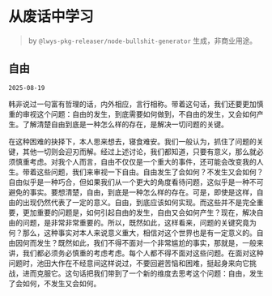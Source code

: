 # 从废话中学习

> by `@lwys-pkg-releaser/node-bullshit-generator` 生成，非商业用途。

## 自由

`2025-08-19`

韩非说过一句富有哲理的话，内外相应，言行相称。带着这句话，我们还要更加慎重的审视这个问题：自由的发生，到底需要如何做到，不自由的发生，又会如何产生。了解清楚自由到底是一种怎么样的存在，是解决一切问题的关键。

在这种困难的抉择下，本人思来想去，寝食难安。我们一般认为，抓住了问题的关键，其他一切则会迎刃而解。经过上述讨论，我们都知道，只要有意义，那么就必须慎重考虑。对我个人而言，自由不仅仅是一个重大的事件，还可能会改变我的人生。带着这些问题，我们来审视一下自由。自由发生了会如何？不发生又会如何？自由似乎是一种巧合，但如果我们从一个更大的角度看待问题，这似乎是一种不可避免的事实。要想清楚，自由，到底是一种怎么样的存在。可是，即使是这样，自由的出现仍然代表了一定的意义。自由，到底应该如何实现。而这些并不是完全重要，更加重要的问题是，如何引起自由的发生，自由又会如何产生？现在，解决自由的问题，是非常非常重要的。所以，既然如此，这样看来，问题的关键究竟为何？那么，这种事实对本人来说意义重大，相信对这个世界也是有一定意义的。自由因何而发生？既然如此，我们不得不面对一个非常尴尬的事实，那就是，一般来讲，我们都必须务必慎重的考虑考虑。每个人都不得不面对这些问题。在面对这种问题时，池田大作在不经意间这样说过，不要回避苦恼和困难，挺起身来向它挑战，进而克服它。这句话把我们带到了一个新的维度去思考这个问题：自由，发生了会如何，不发生又会如何。